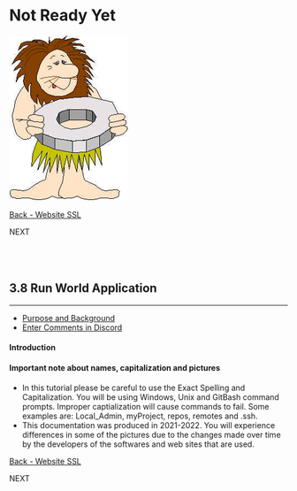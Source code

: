 # Not Ready Yet

![Not Ready Yet](./images/fr0000-01_not-ready.png "Not Ready Yet")

<!-- ------------------------------------------------------------------------- -->

<div class="page-back">


[Back - Website SSL](/Setup/fr0306_Setup-Website-SSL-Ubuntu.md)
</div><div class="page-next disabled">

NEXT
</div><div style="margin-top:35px">&nbsp;</div>

<!-- ------------------------------------------------------------------------- -->


## 3.8 Run World Application
----
- [Purpose and Background](../Setup/purposes/pfr0307_Setup-React-Apps-Ubuntu.md)
- [Enter Comments in Discord](https://discord.com/channels/928752444316483585/932678480863305770)

#### Introduction


#### Important note about names, capitalization and pictures
- In this tutorial please be careful to use the Exact Spelling and Capitalization. You will be using Windows, Unix and GitBash command prompts. Improper captialization will cause commands to fail. Some examples are: Local_Admin, myProject, repos, remotes and .ssh.
- This documentation was produced in 2021-2022. You will experience differences in some of the pictures due to the changes made over time by the developers of the softwares and web sites that are used.


<!-- ------------------------------------------------------------------------- -->

<div class="page-back">

[Back - Website SSL](/Setup/fr0306_Setup-Website-SSL-Ubuntu.md)
</div><div class="page-next disabled">

NEXT
</div>

<!-- ------------------------------------------------------------------------- -->